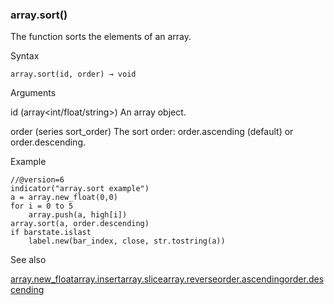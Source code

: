 ### array.sort()

The function sorts the elements of an array.

Syntax

```
array.sort(id, order) → void
```

Arguments

id (array<int/float/string>) An array object.

order (series sort\_order) The sort order: order.ascending (default) or order.descending.

Example

```
//@version=6  
indicator("array.sort example")  
a = array.new_float(0,0)  
for i = 0 to 5  
    array.push(a, high[i])  
array.sort(a, order.descending)  
if barstate.islast  
    label.new(bar_index, close, str.tostring(a))
```

See also

[array.new\_float](#fun_array.new_float)[array.insert](#fun_array.insert)[array.slice](#fun_array.slice)[array.reverse](#fun_array.reverse)[order.ascending](#const_order.ascending)[order.descending](#const_order.descending)
